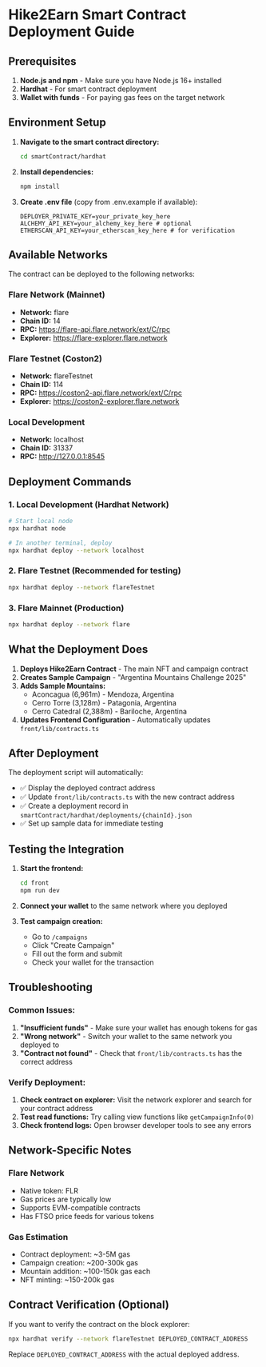 # Hike2Earn Smart Contract Deployment Guide

## Prerequisites

1. **Node.js and npm** - Make sure you have Node.js 16+ installed
2. **Hardhat** - For smart contract deployment
3. **Wallet with funds** - For paying gas fees on the target network

## Environment Setup

1. **Navigate to the smart contract directory:**
   ```bash
   cd smartContract/hardhat
   ```

2. **Install dependencies:**
   ```bash
   npm install
   ```

3. **Create .env file** (copy from .env.example if available):
   ```env
   DEPLOYER_PRIVATE_KEY=your_private_key_here
   ALCHEMY_API_KEY=your_alchemy_key_here # optional
   ETHERSCAN_API_KEY=your_etherscan_key_here # for verification
   ```

## Available Networks

The contract can be deployed to the following networks:

### Flare Network (Mainnet)
- **Network:** flare
- **Chain ID:** 14
- **RPC:** https://flare-api.flare.network/ext/C/rpc
- **Explorer:** https://flare-explorer.flare.network

### Flare Testnet (Coston2)
- **Network:** flareTestnet
- **Chain ID:** 114
- **RPC:** https://coston2-api.flare.network/ext/C/rpc
- **Explorer:** https://coston2-explorer.flare.network

### Local Development
- **Network:** localhost
- **Chain ID:** 31337
- **RPC:** http://127.0.0.1:8545

## Deployment Commands

### 1. Local Development (Hardhat Network)
```bash
# Start local node
npx hardhat node

# In another terminal, deploy
npx hardhat deploy --network localhost
```

### 2. Flare Testnet (Recommended for testing)
```bash
npx hardhat deploy --network flareTestnet
```

### 3. Flare Mainnet (Production)
```bash
npx hardhat deploy --network flare
```

## What the Deployment Does

1. **Deploys Hike2Earn Contract** - The main NFT and campaign contract
2. **Creates Sample Campaign** - "Argentina Mountains Challenge 2025"
3. **Adds Sample Mountains:**
   - Aconcagua (6,961m) - Mendoza, Argentina
   - Cerro Torre (3,128m) - Patagonia, Argentina  
   - Cerro Catedral (2,388m) - Bariloche, Argentina
4. **Updates Frontend Configuration** - Automatically updates `front/lib/contracts.ts`

## After Deployment

The deployment script will automatically:

- ✅ Display the deployed contract address
- ✅ Update `front/lib/contracts.ts` with the new contract address
- ✅ Create a deployment record in `smartContract/hardhat/deployments/{chainId}.json`
- ✅ Set up sample data for immediate testing

## Testing the Integration

1. **Start the frontend:**
   ```bash
   cd front
   npm run dev
   ```

2. **Connect your wallet** to the same network where you deployed

3. **Test campaign creation:**
   - Go to `/campaigns`
   - Click "Create Campaign"
   - Fill out the form and submit
   - Check your wallet for the transaction

## Troubleshooting

### Common Issues:

1. **"Insufficient funds"** - Make sure your wallet has enough tokens for gas
2. **"Wrong network"** - Switch your wallet to the same network you deployed to
3. **"Contract not found"** - Check that `front/lib/contracts.ts` has the correct address

### Verify Deployment:

1. **Check contract on explorer:** Visit the network explorer and search for your contract address
2. **Test read functions:** Try calling view functions like `getCampaignInfo(0)`
3. **Check frontend logs:** Open browser developer tools to see any errors

## Network-Specific Notes

### Flare Network
- Native token: FLR
- Gas prices are typically low
- Supports EVM-compatible contracts
- Has FTSO price feeds for various tokens

### Gas Estimation
- Contract deployment: ~3-5M gas
- Campaign creation: ~200-300k gas  
- Mountain addition: ~100-150k gas each
- NFT minting: ~150-200k gas

## Contract Verification (Optional)

If you want to verify the contract on the block explorer:

```bash
npx hardhat verify --network flareTestnet DEPLOYED_CONTRACT_ADDRESS
```

Replace `DEPLOYED_CONTRACT_ADDRESS` with the actual deployed address.